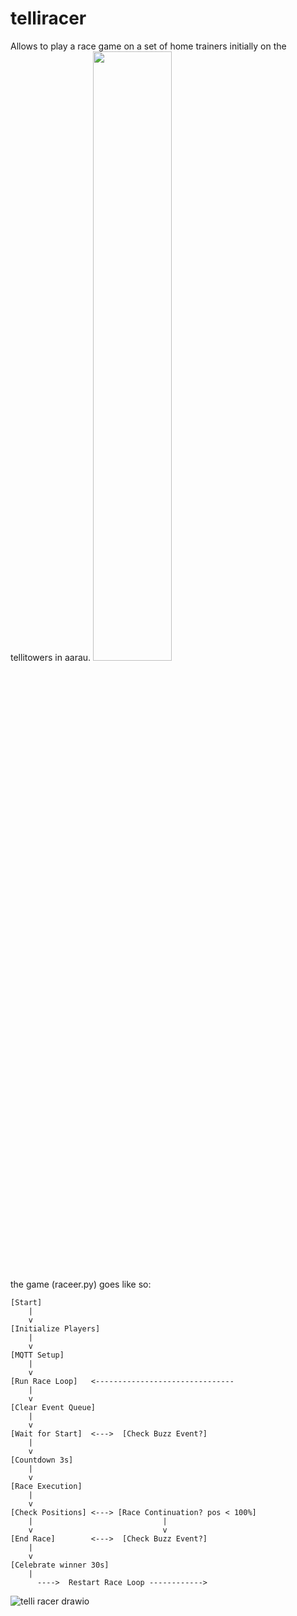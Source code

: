 # telliracer
Allows to play a race game on a set of home trainers initially on the tellitowers in aarau.
<img src="https://github.com/user-attachments/assets/cb14113e-45d7-4f5d-a53e-ed9c31c6189a" width="50%">



the game (raceer.py) goes like so:

```
[Start] 
    |
    v
[Initialize Players]
    |
    v
[MQTT Setup]
    |
    v
[Run Race Loop]   <-------------------------------
    |                            
    v           
[Clear Event Queue]   
    |                            
    v                
[Wait for Start]  <--->  [Check Buzz Event?]
    |                             
    v                            
[Countdown 3s]               
    |                             
    v
[Race Execution]
    |                            
    v                   
[Check Positions] <---> [Race Continuation? pos < 100%]
    |                             |
    v                             v
[End Race]        <--->  [Check Buzz Event?]
    |                            
    v 
[Celebrate winner 30s]
    |                    
      ---->  Restart Race Loop ------------>
```


![telli racer drawio](https://github.com/user-attachments/assets/ba74f221-df28-4278-8a12-5d36fd9a0b26)
